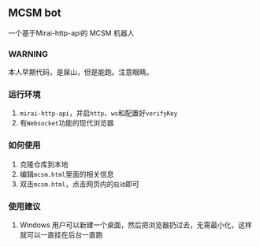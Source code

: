 ## MCSM bot

一个基于Mirai-http-api的 MCSM 机器人

### WARNING

本人早期代码，是屎山，但是能跑。注意眼睛。

### 运行环境

1. `mirai-http-api`，并启`http`、`ws`和配置好`verifyKey`
2. 有`Websocket`功能的现代浏览器

### 如何使用

1. 克隆仓库到本地
2. 编辑`mcsm.html`里面的相关信息
3. 双击`mcsm.html`，点击网页内的`启动`即可

### 使用建议

1. Windows 用户可以新建一个桌面，然后把浏览器扔过去，无需最小化，这样就可以一直挂在后台一直跑